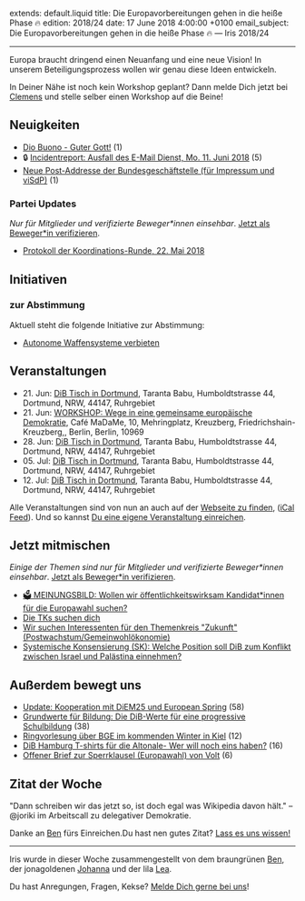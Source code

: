 extends: default.liquid
title: Die Europavorbereitungen gehen in die heiße Phase 🔥
edition: 2018/24
date: 17 June 2018 4:00:00 +0100
email_subject: Die Europavorbereitungen gehen in die heiße Phase 🔥 — Iris 2018/24

---
Europa braucht dringend einen Neuanfang und eine neue Vision! In unserem Beteiligungsprozess wollen wir genau diese Ideen entwickeln. 

In Deiner Nähe ist noch kein Workshop geplant? Dann melde Dich jetzt bei [Clemens](https://marktplatz.dib.de/u/clemensholtmann/summary) und stelle selber einen Workshop auf die Beine!

## Neuigkeiten

 - [Dio Buono - Guter Gott!](https://marktplatz.dib.de/t/dio-buono-guter-gott/22738) (1)
 - 🔒 [Incidentreport: Ausfall des E-Mail Dienst, Mo. 11. Juni 2018](https://marktplatz.dib.de/t/incidentreport-ausfall-des-e-mail-dienst-mo-11-juni-2018/22770) (5)
 - [Neue Post-Addresse der Bundesgeschäftstelle (für Impressum und viSdP)](https://marktplatz.dib.de/t/neue-post-addresse-der-bundesgeschaeftstelle-fuer-impressum-und-visdp/22744) (1)

### Partei Updates

_Nur für Mitglieder und verifizierte Beweger\*innen einsehbar_. [Jetzt als Beweger\*in verifizieren](https://dib.de/bewegerin-werden/).

 - [Protokoll der Koordinations-Runde, 22. Mai 2018](https://marktplatz.dib.de/t/protokoll-der-koordinations-runde-22-mai-2018/22321)

## Initiativen

### zur Abstimmung
Aktuell steht die folgende Initiative zur Abstimmung:

 - [Autonome Waffensysteme verbieten](https://abstimmen.dib.de/initiative/186-autonome-waffensysteme-verbieten)

## Veranstaltungen

 - 21.&nbsp;Jun: [DiB Tisch in Dortmund](https://dib.de/veranstaltungen/dib-tisch-in-dortmund-7/), Taranta Babu, Humboldtstrasse 44, Dortmund, NRW, 44147, Ruhrgebiet
 - 21.&nbsp;Jun: [WORKSHOP: Wege in eine gemeinsame europäische Demokratie](https://dib.de/veranstaltungen/workshop-wege-in-eine-gemeinsame-europaeische-demokratie/), Café MaDaMe, 10, Mehringplatz, Kreuzberg, Friedrichshain-Kreuzberg,, Berlin, Berlin, 10969
 - 28.&nbsp;Jun: [DiB Tisch in Dortmund](https://dib.de/veranstaltungen/dib-tisch-in-dortmund-8/), Taranta Babu, Humboldtstrasse 44, Dortmund, NRW, 44147, Ruhrgebiet
 - 05.&nbsp;Jul: [DiB Tisch in Dortmund](https://dib.de/veranstaltungen/dib-tisch-in-dortmund-9/), Taranta Babu, Humboldtstrasse 44, Dortmund, NRW, 44147, Ruhrgebiet
 - 12.&nbsp;Jul: [DiB Tisch in Dortmund](https://dib.de/veranstaltungen/dib-tisch-in-dortmund-11/), Taranta Babu, Humboldtstrasse 44, Dortmund, NRW, 44147, Ruhrgebiet


Alle Veranstaltungen sind von nun an auch auf der [Webseite zu finden](https://dib.de/veranstaltungen/), ([iCal Feed](https://dib.de/?ical=1)). Und so kannst [Du eine eigene Veranstaltung einreichen](https://marktplatz.dib.de/t/eine-veranstaltung-auf-der-webseite-einreichen/21379).

## Jetzt mitmischen

_Einige der Themen sind nur für Mitglieder und verifizierte Beweger\*innen einsehbar_. [Jetzt als Beweger\*in verifizieren](https://dib.de/bewegerin-werden/).
 - [🗳 MEINUNGSBILD: Wollen wir öffentlichkeitswirksam Kandidat*innen für die Europawahl suchen?](https://marktplatz.dib.de/t/meinungsbild-wollen-wir-oeffentlichkeitswirksam-kandidat-innen-fuer-die-europawahl-suchen/22859)
 - [Die TKs suchen dich](https://marktplatz.dib.de/t/die-tks-suchen-dich/21504)
 - [Wir suchen Interessenten für den Themenkreis "Zukunft" (Postwachstum/Gemeinwohlökonomie)](https://marktplatz.dib.de/t/wir-suchen-interessenten-fuer-den-themenkreis-zukunft-postwachstum-gemeinwohloekonomie/16439)
 - [Systemische Konsensierung (SK): Welche Position soll DiB zum Konflikt zwischen Israel und Palästina einnehmen?](https://marktplatz.dib.de/t/systemische-konsensierung-sk-welche-position-soll-dib-zum-konflikt-zwischen-israel-und-palaestina-einnehmen/22729)
 

## Außerdem bewegt uns

 - [Update: Kooperation mit DiEM25 und European Spring](https://marktplatz.dib.de/t/update-kooperation-mit-diem25-und-european-spring/22687) (58)
 - [Grundwerte für Bildung: Die DiB-Werte für eine progressive Schulbildung](https://marktplatz.dib.de/t/grundwerte-fuer-bildung-die-dib-werte-fuer-eine-progressive-schulbildung/22686) (38)
 - [Ringvorlesung über BGE im kommenden Winter in Kiel](https://marktplatz.dib.de/t/ringvorlesung-ueber-bge-im-kommenden-winter-in-kiel/22737) (12)
 - [DiB Hamburg T-shirts für die Altonale- Wer will noch eins haben?](https://marktplatz.dib.de/t/dib-hamburg-t-shirts-fuer-die-altonale-wer-will-noch-eins-haben/22745) (16)
 - [Offener Brief zur Sperrklausel (Europawahl) von Volt](https://marktplatz.dib.de/t/offener-brief-zur-sperrklausel-europawahl-von-volt/22731) (6)

## Zitat der Woche
"Dann schreiben wir das jetzt so, ist doch egal was Wikipedia davon hält." – @joriki im Arbeitscall zu delegativer Demokratie. 

Danke an [Ben](https://marktplatz.dib.de/u/Ben) fürs Einreichen.Du hast nen gutes Zitat? [Lass es uns wissen!](https://marktplatz.dib.de/t/lustige-dib-zitate/10175)


---

Iris wurde in dieser Woche zusammengestellt von dem braungrünen [Ben](https://marktplatz.dib.de/u/Ben/), der jonagoldenen [Johanna](httpts://marktplatz.dib.de/u/Johanna/) und der lila [Lea](https://marktplatz.dib.de/u/Leia/).

Du hast Anregungen, Fragen, Kekse? [Melde Dich gerne bei uns](https://marktplatz.dib.de/t/neu-iris-die-woechtliche-zusammenfasssung-zum-sonntagsbrunch/10990)!

